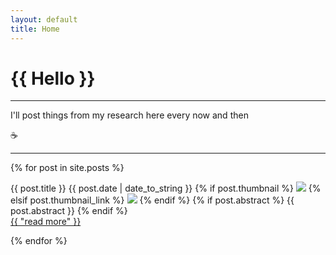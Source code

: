 ```yaml
---
layout: default
title: Home
---
```


<div class="page">
  <h1 class="page-title">{{ Hello }}</h1>

<hr/>

I'll post things from my research here every now and then

:coffee:


<hr>
<dl>
  {% for post in site.posts %}
    <p class="message">
    <span class="post-title">{{ post.title }}</span>
    <span class="post-date">{{ post.date | date_to_string }}</span>
    {% if post.thumbnail %}
      <img src="/img/{{ post.thumbnail }}" />
    {% elsif post.thumbnail_link %}
      <img src = "{{ post.thumbnail_link }}" />
    {% endif %}
    {% if post.abstract %}
    {{ post.abstract }}
    {% endif %}
    <br> <a href="{{ post.url }}">{{ "read more" }}</a>
  </p>
  {% endfor %}
</dl>


</div>
